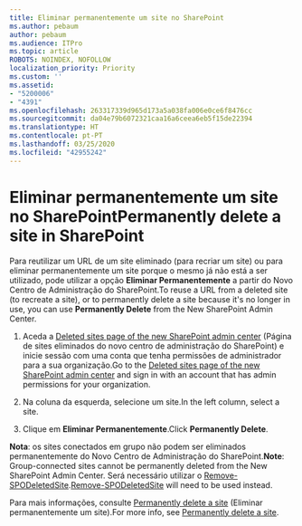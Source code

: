 ```yaml
---
title: Eliminar permanentemente um site no SharePoint
ms.author: pebaum
author: pebaum
ms.audience: ITPro
ms.topic: article
ROBOTS: NOINDEX, NOFOLLOW
localization_priority: Priority
ms.custom: ''
ms.assetid:
- "5200006"
- "4391"
ms.openlocfilehash: 263317339d965d173a5a038fa006e0ce6f8476cc
ms.sourcegitcommit: da04e79b6072321caa16a6ceea6eb5f15de22394
ms.translationtype: HT
ms.contentlocale: pt-PT
ms.lasthandoff: 03/25/2020
ms.locfileid: "42955242"
---
```

# <a name="permanently-delete-a-site-in-sharepoint"></a><span data-ttu-id="20639-102">Eliminar permanentemente um site no SharePoint</span><span class="sxs-lookup"><span data-stu-id="20639-102">Permanently delete a site in SharePoint</span></span>

<span data-ttu-id="20639-103">Para reutilizar um URL de um site eliminado (para recriar um site) ou para eliminar permanentemente um site porque o mesmo já não está a ser utilizado, pode utilizar a opção **Eliminar Permanentemente** a partir do Novo Centro de Administração do SharePoint.</span><span class="sxs-lookup"><span data-stu-id="20639-103">To reuse a URL from a deleted site (to recreate a site), or to permanently delete a site because it's no longer in use, you can use **Permanently Delete** from the New SharePoint Admin Center.</span></span> 

1. <span data-ttu-id="20639-104">Aceda a [Deleted sites page of the new SharePoint admin center](https://admin.microsoft.com/sharepoint?page=recycleBin&modern=true) (Página de sites eliminados do novo centro de administração do SharePoint) e inicie sessão com uma conta que tenha permissões de administrador para a sua organização.</span><span class="sxs-lookup"><span data-stu-id="20639-104">Go to the [Deleted sites page of the new SharePoint admin center](https://admin.microsoft.com/sharepoint?page=recycleBin&modern=true) and sign in with an account that has admin permissions for your organization.</span></span> 

2. <span data-ttu-id="20639-105">Na coluna da esquerda, selecione um site.</span><span class="sxs-lookup"><span data-stu-id="20639-105">In the left column, select a site.</span></span> 

3. <span data-ttu-id="20639-106">Clique em **Eliminar Permanentemente**.</span><span class="sxs-lookup"><span data-stu-id="20639-106">Click **Permanently Delete**.</span></span> 

<span data-ttu-id="20639-107">**Nota**: os sites conectados em grupo não podem ser eliminados permanentemente do Novo Centro de Administração do SharePoint.</span><span class="sxs-lookup"><span data-stu-id="20639-107">**Note**: Group-connected sites cannot be permanently deleted from the New SharePoint Admin Center.</span></span> <span data-ttu-id="20639-108">Será necessário utilizar o [Remove-SPODeletedSite](https://docs.microsoft.com/powershell/module/sharepoint-online/remove-spodeletedsite).</span><span class="sxs-lookup"><span data-stu-id="20639-108">[Remove-SPODeletedSite](https://docs.microsoft.com/powershell/module/sharepoint-online/remove-spodeletedsite) will need to be used instead.</span></span>  

<span data-ttu-id="20639-109">Para mais informações, consulte [Permanently delete a site](https://docs.microsoft.com/sharepoint/delete-site-collection#permanently-delete-a-site) (Eliminar permanentemente um site).</span><span class="sxs-lookup"><span data-stu-id="20639-109">For more info, see [Permanently delete a site](https://docs.microsoft.com/sharepoint/delete-site-collection#permanently-delete-a-site).</span></span> 

